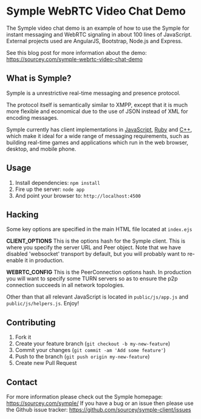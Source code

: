 # Symple WebRTC Video Chat Demo

The Symple video chat demo is an example of how to use the Symple for instant messaging and WebRTC signaling in about 100 lines of JavaScript. External projects used are AngularJS, Bootstrap, Node.js and Express.

See this blog post for more information about the demo: https://sourcey.com/symple-webrtc-video-chat-demo

## What is Symple?

Symple is a unrestrictive real-time messaging and presence protocol.

The protocol itself is semantically similar to XMPP, except that it is much more flexible and economical due to the use of JSON instead of XML for encoding messages.

Symple currently has client implementations in [JavaScript](https://github.com/sourcey/symple-client), [Ruby](https://github.com/sourcey/symple-client-ruby) and [C++](https://github.com/sourcey/libsourcey/tree/master/src/symple), which make it ideal for a wide range of messaging requirements, such as building real-time games and applications which run in the web browser, desktop, and mobile phone.

## Usage

1. Install dependencies: `npm install`
2. Fire up the server: `node app`
3. And point your browser to: `http://localhost:4500`

## Hacking

Some key options are specified in the main HTML file located at `index.ejs`

**CLIENT_OPTIONS** This is the options hash for the Symple client. This is where you specify the server URL and Peer object. Note that we have disabled 'websocket' transport by default, but you will probably want to re-enable it in production.

**WEBRTC_CONFIG** This is the PeerConnection options hash. In production you will want to specify some TURN servers so as to ensure the p2p connection succeeds in all network topologies.

Other than that all relevant JavaScript is located in `public/js/app.js` and `public/js/helpers.js`. Enjoy!

## Contributing

1. Fork it
2. Create your feature branch (`git checkout -b my-new-feature`)
3. Commit your changes (`git commit -am 'Add some feature'`)
4. Push to the branch (`git push origin my-new-feature`)
5. Create new Pull Request

## Contact

For more information please check out the Symple homepage: https://sourcey.com/symple/
If you have a bug or an issue then please use the Github issue tracker: https://github.com/sourcey/symple-client/issues
